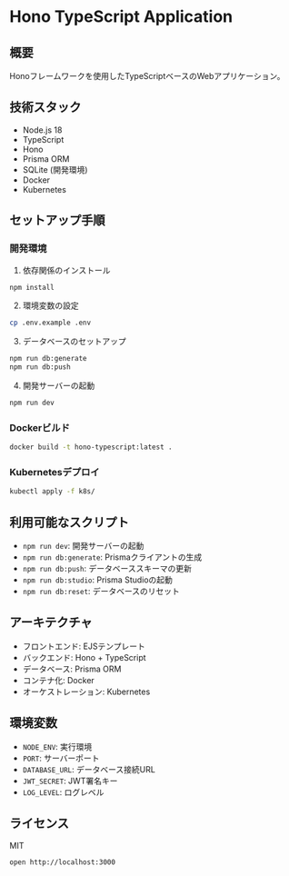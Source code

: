 # Hono TypeScript Application

## 概要
Honoフレームワークを使用したTypeScriptベースのWebアプリケーション。

## 技術スタック
- Node.js 18
- TypeScript
- Hono
- Prisma ORM
- SQLite (開発環境)
- Docker
- Kubernetes

## セットアップ手順

### 開発環境
1. 依存関係のインストール
```bash
npm install
```

2. 環境変数の設定
```bash
cp .env.example .env
```

3. データベースのセットアップ
```bash
npm run db:generate
npm run db:push
```

4. 開発サーバーの起動
```bash
npm run dev
```

### Dockerビルド
```bash
docker build -t hono-typescript:latest .
```

### Kubernetesデプロイ
```bash
kubectl apply -f k8s/
```

## 利用可能なスクリプト
- `npm run dev`: 開発サーバーの起動
- `npm run db:generate`: Prismaクライアントの生成
- `npm run db:push`: データベーススキーマの更新
- `npm run db:studio`: Prisma Studioの起動
- `npm run db:reset`: データベースのリセット

## アーキテクチャ
- フロントエンド: EJSテンプレート
- バックエンド: Hono + TypeScript
- データベース: Prisma ORM
- コンテナ化: Docker
- オーケストレーション: Kubernetes

## 環境変数
- `NODE_ENV`: 実行環境
- `PORT`: サーバーポート
- `DATABASE_URL`: データベース接続URL
- `JWT_SECRET`: JWT署名キー
- `LOG_LEVEL`: ログレベル

## ライセンス
MIT

```
open http://localhost:3000
```
